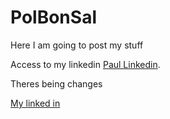 <html>
<body>

<h1>PolBonSal</h1>
<p>Here I am going to post my stuff</p>

Access to my linkedin [Paul Linkedin](https://www.linkedin.com/in/paul-timothée-bonnet-salvador-862629191).
  
<p>Theres being changes</p>
 
<a href="[url](https://www.linkedin.com/in/paul-timothée-bonnet-salvador-862629191)">My linked in</a>
  
</body>
</html>
